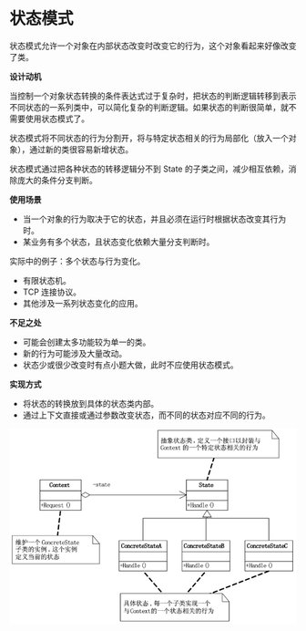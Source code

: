# 状态模式

状态模式允许一个对象在内部状态改变时改变它的行为，这个对象看起来好像改变了类。

**设计动机**

当控制一个对象状态转换的条件表达式过于复杂时，把状态的判断逻辑转移到表示不同状态的一系列类中，可以简化复杂的判断逻辑。如果状态的判断很简单，就不需要使用状态模式了。

状态模式将不同状态的行为分割开，将与特定状态相关的行为局部化（放入一个对象），通过新的类很容易新增状态。

状态模式通过把各种状态的转移逻辑分不到 State 的子类之间，减少相互依赖，消除庞大的条件分支判断。

**使用场景**

- 当一个对象的行为取决于它的状态，并且必须在运行时根据状态改变其行为时。
- 某业务有多个状态，且状态变化依赖大量分支判断时。

实际中的例子：多个状态与行为变化。

- 有限状态机。
- TCP 连接协议。
- 其他涉及一系列状态变化的应用。

**不足之处**

- 可能会创建太多功能较为单一的类。
- 新的行为可能涉及大量改动。
- 状态少或很少改变时有点小题大做，此时不应使用状态模式。

**实现方式**

- 将状态的转换放到具体的状态类内部。
- 通过上下文直接或通过参数改变状态，而不同的状态对应不同的行为。

![](img/state.jpeg)